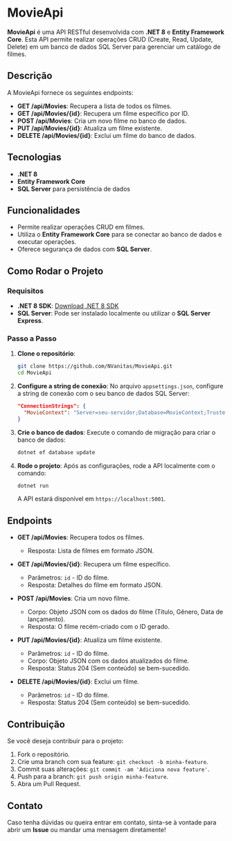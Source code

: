 # MovieApi

**MovieApi** é uma API RESTful desenvolvida com **.NET 8** e **Entity Framework Core**. Esta API permite realizar operações CRUD (Create, Read, Update, Delete) em um banco de dados SQL Server para gerenciar um catálogo de filmes.

## Descrição

A MovieApi fornece os seguintes endpoints:

- **GET /api/Movies**: Recupera a lista de todos os filmes.
- **GET /api/Movies/{id}**: Recupera um filme específico por ID.
- **POST /api/Movies**: Cria um novo filme no banco de dados.
- **PUT /api/Movies/{id}**: Atualiza um filme existente.
- **DELETE /api/Movies/{id}**: Exclui um filme do banco de dados.

## Tecnologias

- **.NET 8**
- **Entity Framework Core**
- **SQL Server** para persistência de dados

## Funcionalidades

- Permite realizar operações CRUD em filmes.
- Utiliza o **Entity Framework Core** para se conectar ao banco de dados e executar operações.
- Oferece segurança de dados com **SQL Server**.

## Como Rodar o Projeto

### Requisitos

- **.NET 8 SDK**: [Download .NET 8 SDK](https://dotnet.microsoft.com/download/dotnet)
- **SQL Server**: Pode ser instalado localmente ou utilizar o **SQL Server Express**.

### Passo a Passo

1. **Clone o repositório**:
    ```bash
    git clone https://github.com/NVanitas/MovieApi.git
    cd MovieApi
    ```

2. **Configure a string de conexão**:
    No arquivo `appsettings.json`, configure a string de conexão com o seu banco de dados SQL Server:
    ```json
    "ConnectionStrings": {
      "MovieContext": "Server=seu-servidor;Database=MovieContext;Trusted_Connection=True;TrustServerCertificate=True"
    }
    ```

3. **Crie o banco de dados**:
    Execute o comando de migração para criar o banco de dados:
    ```bash
    dotnet ef database update
    ```

4. **Rode o projeto**:
    Após as configurações, rode a API localmente com o comando:
    ```bash
    dotnet run
    ```

    A API estará disponível em `https://localhost:5001`.

## Endpoints

- **GET /api/Movies**: Recupera todos os filmes.
    - Resposta: Lista de filmes em formato JSON.
  
- **GET /api/Movies/{id}**: Recupera um filme específico.
    - Parâmetros: `id` - ID do filme.
    - Resposta: Detalhes do filme em formato JSON.

- **POST /api/Movies**: Cria um novo filme.
    - Corpo: Objeto JSON com os dados do filme (Título, Gênero, Data de lançamento).
    - Resposta: O filme recém-criado com o ID gerado.

- **PUT /api/Movies/{id}**: Atualiza um filme existente.
    - Parâmetros: `id` - ID do filme.
    - Corpo: Objeto JSON com os dados atualizados do filme.
    - Resposta: Status 204 (Sem conteúdo) se bem-sucedido.

- **DELETE /api/Movies/{id}**: Exclui um filme.
    - Parâmetros: `id` - ID do filme.
    - Resposta: Status 204 (Sem conteúdo) se bem-sucedido.

## Contribuição

Se você deseja contribuir para o projeto:

1. Fork o repositório.
2. Crie uma branch com sua feature: `git checkout -b minha-feature`.
3. Commit suas alterações: `git commit -am 'Adiciona nova feature'`.
4. Push para a branch: `git push origin minha-feature`.
5. Abra um Pull Request.

## Contato

Caso tenha dúvidas ou queira entrar em contato, sinta-se à vontade para abrir um **Issue** ou mandar uma mensagem diretamente!
